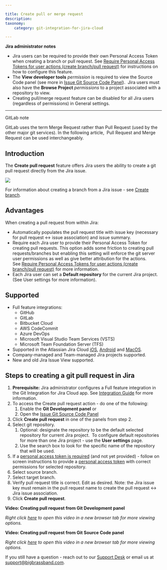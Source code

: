 ```yaml
---

title: Create pull or merge request
description:
taxonomy:
    category: git-integration-for-jira-cloud

---
```



**Jira administrator notes**

*   Jira users can be required to provide their own Personal Access Token when creating a branch or pull request. See [Require Personal Access Tokens for user actions (create branch/pull request)](/wiki/spaces/GITCLOUD/pages/131137621) for instructions on how to configure this feature.
*   The **View developer tools** _permission_ is required to view the Source Code panel (see more in [Issue Git Source Code Panel](/wiki/spaces/GITCLOUD/pages/138346503/Issue+Git+Source+Code+Panel)).  Jira users must also have the **Browse Project** _permissions_ to a project associated with a repository to view.
*   Creating pull/merge request feature can be disabled for all Jira users (regardless of permissions) in General settings.



* * *



GitLab note

GitLab uses the term Merge Request rather than Pull Request (used by the other major git services). In the following article,  Pull Request and Merge Request can be used interchangeably. 



## **Introduction**

The **Create pull request** feature offers Jira users the ability to create a git pull request directly from the Jira issue.

![](https://bigbrassband.atlassian.net/wiki/download/thumbnails/733315235/create-pull-request.png?version=2&modificationDate=1599320965937&cacheVersion=1&api=v2&width=933&height=349)

For information about creating a branch from a Jira issue - see [Create branch](/git-integration-for-jira-cloud/Create-branch).

## **Advantages**

When creating a pull request from within Jira: 

*   Automatically populates the pull request title with issue key (necessary for pull request ↔ issue association) and issue summary.
*   Require each Jira user to provide their Personal Access Token for creating pull requests. This option adds some friction to creating pull requests/branches but enabling this setting will enforce the git server user permissions as well as give better attribution for the actions. See [Require Personal Access Tokens for user actions (create branch/pull request)](/wiki/spaces/GITCLOUD/pages/131137621) for more information.
*   Each Jira user can set a **Default repository** for the current Jira project. (See User settings for more information).



## **Supported**

*   Full feature integrations:
    *   GitHub
    *   GitLab
    *   Bitbucket Cloud
    *   AWS CodeCommit
    *   Azure DevOps
    *   Microsoft Visual Studio Team Services (VSTS)
    *   Microsoft Team Foundation Server (TFS)
*   Supported in the Atlassian Jira Cloud [iOS](https://www.atlassian.com/software/jira/mobile-app), [Android](https://www.atlassian.com/software/jira/mobile-app) and [MacOS](https://www.atlassian.com/software/jira/mac).
*   Company-managed and Team-managed Jira projects supported.
*   New and old Jira Issue View supported.



## **Steps to creating a git pull request in Jira**

1.  **Prerequisite:** Jira administrator configures a Full feature integration in the Git Integration for Jira Cloud app. See [Integration Guide](/git-integration-for-jira-cloud/Integration-Guide) for more information.
2.  To access the Create pull request action - do one of the following:
    1.  Enable the **Git Development panel** or
    2.  Open the [Issue Git Source Code Panel](/wiki/spaces/GITCLOUD/pages/138346503/Issue+Git+Source+Code+Panel)
3.  Click **Create pull request** in one of the panels from step 2.
4.  Select git repository.
    1.  Optional: designate the repository to be the default selected repository for current Jira project.  To configure default repositories for more than one Jira project - use the **User settings** page.
    2.  Use the search box to look for the specific name of the repository that will be used.
5.  If a [personal access token is required](/wiki/spaces/GITCLOUD/pages/131137621) (and not yet provided) - follow on screen instructions to provide a [personal access token](/wiki/spaces/GITCLOUD/pages/107216897/Creating+Personal+Access+Tokens) with correct permissions for selected repository.
6.  Select source branch.
7.  Select target branch.
8.  Verify pull request title is correct. Edit as desired. Note: the Jira issue key must remain in the pull request name to create the pull request ↔ Jira issue association.
9.  Click **Create pull request**.



**Video: **Creating pull request from** Git Development panel**



_Right click_ [_here_](https://bigbrassband.wistia.com/medias/rsccl5wxps) _to open this video in a new browser tab for more viewing options._



**Video: Creating pull request from Git Source Code panel**



_Right click_ [_here_](https://bigbrassband.wistia.com/medias/zbjshija1o) _to open this video in a new browser tab for more viewing options._





If you still have a question - reach out to our [Support Desk](https://bigbrassband.atlassian.net/servicedesk/customer/portals) or email us at [support@bigbrassband.com](mailto:support@bigbrassband.com).